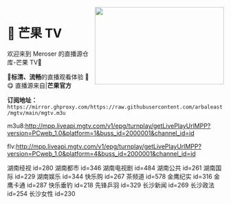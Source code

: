 <img align="right" width="300" height="180" src="https://cdn.jsdelivr.net/gh/wanglindl/TVlogo@main/img/Hunan.png">

# 🍋 芒果 TV

欢迎来到 Meroser 的直播源仓库-芒果 TV🎉

🎈**标清、流畅**的直播观看体验 🎈
😋 直播源来自|**芒果官方**

**订阅地址：** `https://mirror.ghproxy.com/https://raw.githubusercontent.com/arbaleast/mgtv/main/mgtv.m3u`

m3u8:http://mpp.liveapi.mgtv.com/v1/epg/turnplay/getLivePlayUrlMPP?version=PCweb_1.0&platform=1&buss_id=2000001&channel_id=id

flv:http://mpp.liveapi.mgtv.com/v1/epg/turnplay/getLivePlayUrlMPP?version=PCweb_1.0&platform=4&buss_id=2000001&channel_id=id

湖南经视 id=280
湖南都市 id=346
湖南电视剧 id=484
湖南公共 id=261
湖南国际 id=229
湖南娱乐 id=344
快乐购 id=267
茶频道 id=578
金鹰纪实 id=316
金鹰卡通 id=287
快乐垂钓 id=218
先锋乒羽 id=329
长沙新闻 id=269
长沙政法 id=254
长沙女性 id=230
